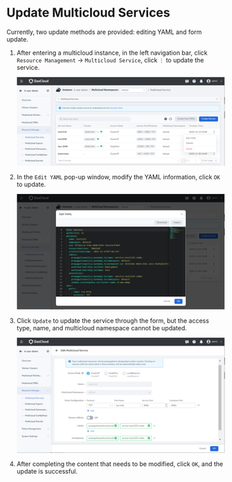 # Update Multicloud Services

Currently, two update methods are provided: editing YAML and form update.

1. After entering a multicloud instance, in the left navigation bar, click `Resource Management` -> `Multicloud Service`, click `⋮` to update the service.

    ![Service List](../images/update-service01.png)

2. In the `Edit YAML` pop-up window, modify the YAML information, click `OK` to update.

    ![Edit YAML](../images/update-service02.png)

3. Click `Update` to update the service through the form, but the access type, name, and multicloud namespace cannot be updated.

    ![Update](../images/update-service03.png)

4. After completing the content that needs to be modified, click `OK`, and the update is successful.
